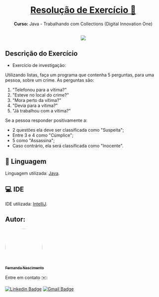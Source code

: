 <h1 align="center">
    <a href="https://pt-br.reactjs.org/">Resolução de Exercício 📝</a>
</h1>
<p align="center"><b>Curso:</b>  Java - Trabalhando com Collections (Digital Innovation One)</p>

<h2 align="center">
<img src="https://img.shields.io/static/v1?label=Status:&message=Completo ✅&color=32CD32&style=for-the-badge&logo=ghost"/>
</h2>

## Descrição do Exercício

- Exercício de investigação:

Utilizando listas, faça um programa que contenha 5 perguntas, para uma pessoa, sobre um crime. 
As perguntas são:

1. "Telefonou para a vítima?"
2. "Esteve no local do crime?"
3. "Mora perto da vítima?"
4. "Devia para a vítima?"
5. "Já trabalhou com a vítima?"

Se a pessoa responder positivamente a: 
- 2 questões ela deve ser classificada como "Suspeita"; 
- Entre 3 e 4 como "Cúmplice"; 
- 5 como "Assassina"; 
- Caso contrário, ela será classificada como "Inocente".


## 📖 Linguagem

Linguagem utilizada: [Java](https://www.java.com/).

## 💻 IDE

IDE utilizada: [IntelliJ](https://www.jetbrains.com/pt-br/idea/).

## Autor:

<a href="https://github.com/Fernanda1701">
 <img style="border-radius: 50%;" src="https://avatars.githubusercontent.com/Fernanda1701" width="120px;" alt=""/>
 <br />
 <sub><b>Fernanda Nascimento</b></sub></a> <a href="https://github.com/Fernanda1701"></a>

Entre em contato ✉️:

[![Linkedin Badge](https://img.shields.io/badge/-Fernanda-blue??style=plastic&logo=Linkedin&logoColor=white&link=https://www.linkedin.com/in/fnasci/)](https://www.linkedin.com/in/fnasci/)
[![Gmail Badge](https://img.shields.io/badge/-fnasci.1701@gmail.com-c14438?style=plastic&logo=Gmail&logoColor=white&link=mailto:fnasci.1701@gmail.com)](mailto:fnasci.1701@gmail.com)
